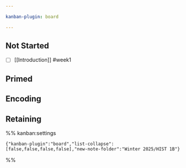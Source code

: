 ```yaml
---

kanban-plugin: board

---
```


## Not Started

- [ ] [[Introduction]] #week1


## Primed



## Encoding



## Retaining





%% kanban:settings
```
{"kanban-plugin":"board","list-collapse":[false,false,false,false],"new-note-folder":"Winter 2025/HIST 1B"}
```
%%